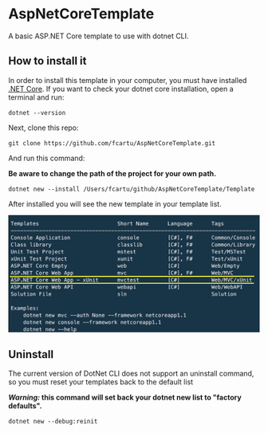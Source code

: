 # AspNetCoreTemplate
A basic ASP.NET Core template to use with dotnet CLI.


## How to install it

In order to install this template in your computer, you must have installed [.NET Core](https://github.com/dotnet/core). If you want to check your dotnet core installation, open a terminal and run:

    dotnet --version

Next, clone this repo:

    git clone https://github.com/fcartu/AspNetCoreTemplate.git

And run this command:

**Be aware to change the path of the project for your own path.**

    dotnet new --install /Users/fcartu/github/AspNetCoreTemplate/Template


After installed you will see the new template in your template list.

![list of installed templates](.github/dotnet-template.png)

## Uninstall

The current version of DotNet CLI does not support an uninstall command, so you must reset your templates back to the default list

**_Warning:_ this command will set back your dotnet new list to "factory defaults".**

    dotnet new --debug:reinit